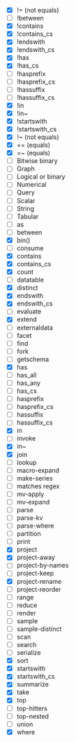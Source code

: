 - [x] != (not equals)
- [ ] !between
- [x] !contains
- [x] !contains_cs
- [x] !endswith
- [x] !endswith_cs
- [x] !has
- [x] !has_cs
- [ ] !hasprefix
- [ ] !hasprefix_cs
- [ ] !hassuffix
- [ ] !hassuffix_cs
- [x] !in
- [x] !in~
- [x] !startswith
- [x] !startswith_cs
- [x] !~ (not equals)
- [x] == (equals)
- [x] =~ (equals)
- [ ] Bitwise binary
- [ ] Graph
- [ ] Logical or binary
- [ ] Numerical
- [ ] Query
- [ ] Scalar
- [ ] String
- [ ] Tabular
- [ ] as
- [ ] between
- [x] bin()
- [ ] consume
- [x] contains
- [x] contains_cs
- [x] count
- [ ] datatable
- [x] distinct
- [x] endswith
- [x] endswith_cs
- [ ] evaluate
- [x] extend
- [ ] externaldata
- [ ] facet
- [ ] find
- [ ] fork
- [ ] getschema
- [x] has
- [ ] has_all
- [ ] has_any
- [ ] has_cs
- [ ] hasprefix
- [ ] hasprefix_cs
- [ ] hassuffix
- [ ] hassuffix_cs
- [x] in
- [ ] invoke
- [x] in~
- [x] join
- [ ] lookup
- [ ] macro-expand
- [ ] make-series
- [ ] matches regex
- [ ] mv-apply
- [ ] mv-expand
- [ ] parse
- [ ] parse-kv
- [ ] parse-where
- [ ] partition
- [ ] print
- [x] project
- [x] project-away
- [ ] project-by-names
- [ ] project-keep
- [x] project-rename
- [ ] project-reorder
- [ ] range
- [ ] reduce
- [ ] render
- [ ] sample
- [ ] sample-distinct
- [ ] scan
- [ ] search
- [ ] serialize
- [x] sort
- [x] startswith
- [x] startswith_cs
- [x] summarize
- [x] take
- [x] top
- [ ] top-hitters
- [ ] top-nested
- [ ] union
- [x] where
